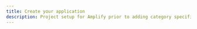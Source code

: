 ```yaml
---
title: Create your application
description: Project setup for Amplify prior to adding category specific example.
---
```

<inline-fragment platform="ios" src="~/lib/project-setup/fragments/native_common/create-application/common.md"></inline-fragment>
<inline-fragment platform="android" src="~/lib/project-setup/fragments/native_common/create-application/common.md"></inline-fragment>
